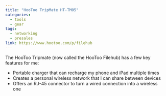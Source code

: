 ```yaml
---
title: "HooToo TripMate HT-TM05"
categories:
  - tools
  - gear
tags:
  - networking
  - presales
link: https://www.hootoo.com/p/filehub
---
```


The HooToo Tripmate (now called the HooToo Filehub) has a few key features for me:

- Portable charger that can recharge my phone and iPad multiple times
- Creates a personal wireless network that I can share between devices
- Offers an RJ-45 connector to turn a wired connection into a wireless one
